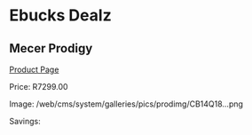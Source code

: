 
# Ebucks Dealz
## Mecer Prodigy
[Product Page](https://www.ebucks.com/web/shop/productSelected.do?prodId=1228139532&catId=714946558)

Price: R7299.00

Image: /web/cms/system/galleries/pics/prodimg/CB14Q18...png

Savings: 


	